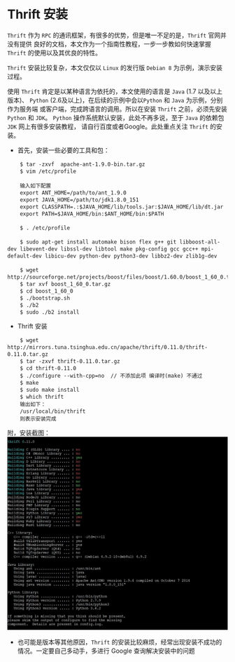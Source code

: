 # Thrift 安装

`Thrift` 作为 `RPC` 的通讯框架，有很多的优势，但是唯一不足的是，`Thrift` 官网并没有提供
良好的文档，本文作为一个指南性教程，一步一步教如何快速掌握 `Thrift` 的使用以及其优良的特性。

`Thrift` 安装比较复杂，本文仅仅以 `Linux` 的发行版 `Debian 8` 为示例，演示安装过程。

使用 `Thrift` 肯定是以某种语言为依托的，本文使用的语言是 `Java` (1.7 以及以上版本)、
`Python` (2.6及以上)，在后续的示例中会以`Python` 和 `Java` 为示例，分别作为服务端
或客户端，完成跨语言的调用。所以在安装 `Thrift` 之前，必须先安装 `Python` 和 `JDK`。
`Python` 操作系统默认安装，此处不再多说，至于 `Java` 的依赖包 `JDK` 网上有很多安装教程，
请自行百度或者Google。此处重点关注 `Thrift` 的安装。

- 首先，安装一些必要的工具和包：   
```
    $ tar -zxvf  apache-ant-1.9.0-bin.tar.gz
    $ vim /etc/profile
    
    输入如下配置
    export ANT_HOME=/path/to/ant_1.9.0
    export JAVA_HOME=/path/to/jdk1.8.0_151
    export CLASSPATH=.:$JAVA_HOME/lib/tools.jar:$JAVA_HOME/lib/dt.jar
    export PATH=$JAVA_HOME/bin:$ANT_HOME/bin:$PATH
    
    $ . /etc/profile
    
    $ sudo apt-get install automake bison flex g++ git libboost-all-dev libevent-dev libssl-dev libtool make pkg-config gcc gcc++ mpi-default-dev libicu-dev python-dev python3-dev libbz2-dev zlib1g-dev
    
    $ wget http://sourceforge.net/projects/boost/files/boost/1.60.0/boost_1_60_0.tar.gz  
    $ tar xvf boost_1_60_0.tar.gz
    $ cd boost_1_60_0
    $ ./bootstrap.sh
    $ ./b2
    $ sudo ./b2 install 
```

- Thrift 安装  

```
    $ wget http://mirrors.tuna.tsinghua.edu.cn/apache/thrift/0.11.0/thrift-0.11.0.tar.gz
    $ tar -zxvf thrift-0.11.0.tar.gz
    $ cd thrift-0.11.0
    $ ./configure --with-cpp=no  // 不添加此项 编译时(make) 不通过
    $ make
    $ sudo make install
    $ which thrift
    输出如下：
    /usr/local/bin/thrift
    则表示安装完成
```
附，安装截图：   
![执行configure 命令之后的截图](./image/debian_thrift_install.jpg)

- 也可能是版本等其他原因，`Thrift` 的安装比较麻烦，经常出现安装不成功的情况。一定要自己多动手，多进行 Google 查询解决安装中的问题


